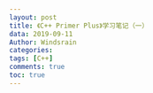 ```yaml
---
layout: post
title: 《C++ Primer Plus》学习笔记（一）
data: 2019-09-11
Author: Windsrain
categories:
tags: [C++]
comments: true
toc: true
---
```


